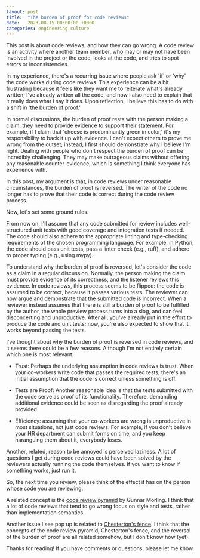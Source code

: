 ```yaml
---
layout: post
title:  "The burden of proof for code reviews"
date:   2023-08-15-00:00:00 +0000
categories: engineering culture
---
```


This post is about code reviews, and how they can go wrong. A code review is an activity where another team member, who may or may not have been involved in the project or the code, looks at the code, and tries to spot errors or inconsistencies. 

In my experience, there's a recurring issue where people ask 'if' or 'why' the code works during code reviews. This experience can be a bit frustrating because it feels like they want me to reiterate what's already written; I've already written all the code, and now I also need to explain that it really does what I say it does. Upon reflection, I believe this has to do with a shift in ['the burden of proof.'](https://en.wikipedia.org/wiki/Burden_of_proof_(philosophy))

In normal discussions, the burden of proof rests with the person making a claim; they need to provide evidence to support their statement. For example, if I claim that 'cheese is predominantly green in color,' it's my responsibility to back it up with evidence. I can't expect others to prove me wrong from the outset; instead, I first should demonstrate why I believe I'm right. Dealing with people who don't respect the burden of proof can be incredibly challenging. They may make outrageous claims without offering any reasonable counter-evidence, which is something I think everyone has experience with.

In this post, my argument is that, in code reviews under reasonable circumstances, the burden of proof is reversed. The writer of the code no longer has to prove that their code is correct during the code review process. 

Now, let's set some ground rules.

From now on, I'll assume that any code submitted for review includes well-structured unit tests with good coverage and integration tests if needed. The code should also adhere to the appropriate linting and type-checking requirements of the chosen programming language. For example, in Python, the code should pass unit tests, pass a linter check (e.g., ruff), and adhere to proper typing (e.g., using mypy).

To understand why the burden of proof is reversed, let's consider the code as a claim in a regular discussion. Normally, the person making the claim must provide evidence of its correctness, and the listener reviews this evidence. In code reviews, this process seems to be flipped: the code is assumed to be correct, because it passes various tests. The reviewer can now argue and demonstrate that the submitted code is incorrect. When a reviewer instead assumes that there is still a burden of proof to be fulfilled by the author, the whole preview process turns into a slog, and can feel disconcerting and unproductive. After all, you've already put in the effort to produce the code and unit tests; now, you're also expected to show that it works beyond passing the tests.

I've thought about why the burden of proof is reversed in code reviews, and it seems there could be a few reasons. Although I'm not entirely certain which one is most relevant:

* Trust: Perhaps the underlying assumption in code reviews is trust. When your co-workers write code that passes the required tests, there's an initial assumption that the code is correct unless something is off.

* Tests are Proof: Another reasonable idea is that the tests submitted with the code serve as proof of its functionality. Therefore, demanding additional evidence could be seen as disregarding the proof already provided

* Efficiency: assuming that your co-workers are wrong is unproductive in most situations, not just code reviews. For example, if you don't believe your HR department can submit forms on time, and you keep haranguing them about it, everybody loses.

Another, related, reason to be annoyed is perceived laziness. A lot of questions I get during code reviews could have been solved by the reviewers actually running the code themselves. If you want to know if something works, just run it.

So, the next time you review, please think of the effect it has on the person whose code you are reviewing.

A related concept is the [code review pyramid](https://www.morling.dev/blog/the-code-review-pyramid/) by Gunnar Morling. I think that a lot of code reviews that tend to go wrong focus on style and tests, rather than implementation semantics.

Another issue I see pop up is related to [Chesterton's fence](https://fs.blog/chestertons-fence/). I think that the concepts of the code review pyramid, Chesterton's fence, and the reversal of the burden of proof are all related somehow, but I don't know how (yet).

Thanks for reading! If you have comments or questions. please let me know.
